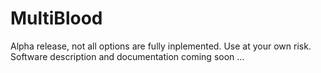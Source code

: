 # MultiBlood

Alpha release, not all options are fully inplemented. Use at your own risk. 
Software description and documentation coming soon ...
